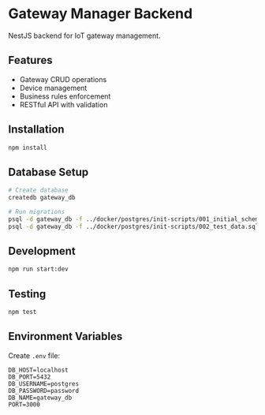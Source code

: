 # Gateway Manager Backend

NestJS backend for IoT gateway management.

## Features

- Gateway CRUD operations
- Device management
- Business rules enforcement
- RESTful API with validation

## Installation

```bash
npm install
```

## Database Setup

```bash
# Create database
createdb gateway_db

# Run migrations
psql -d gateway_db -f ../docker/postgres/init-scripts/001_initial_schema.sql
psql -d gateway_db -f ../docker/postgres/init-scripts/002_test_data.sql
```

## Development

```bash
npm run start:dev
```

## Testing

```bash
npm test
```

## Environment Variables

Create `.env` file:

```
DB_HOST=localhost
DB_PORT=5432
DB_USERNAME=postgres
DB_PASSWORD=password
DB_NAME=gateway_db
PORT=3000
```